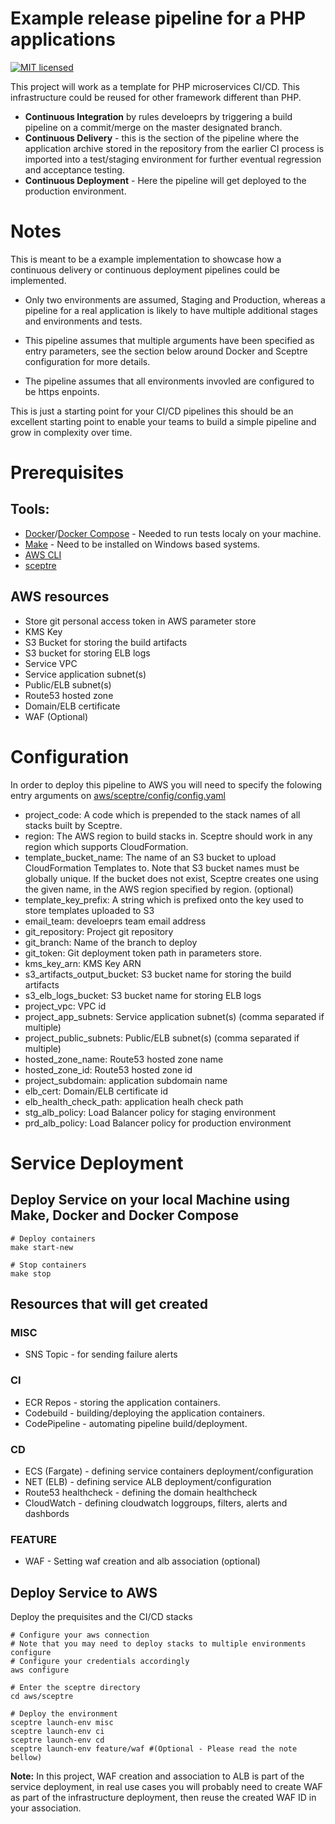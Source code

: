 # Example release pipeline for a PHP applications
[![MIT licensed](https://img.shields.io/badge/license-MIT-blue.svg)](https://raw.githubusercontent.com/taherbs/application.release.pipeline/master/LICENSE)

This project will work as a template for PHP microservices CI/CD.
This infrastructure could be reused for other framework different than PHP.

- **Continuous Integration** by rules develoeprs by triggering a build pipeline on a commit/merge on the master designated branch.
- **Continuous Delivery** - this is the section of the pipeline where the application archive stored in the repository from the earlier CI process is imported into a test/staging environment for further eventual regression and acceptance testing.
- **Continuous Deployment** - Here the pipeline will get deployed to the production environment.

# Notes

This is meant to be a example implementation to showcase how a continuous delivery or continuous deployment pipelines could be implemented.

- Only two environments are assumed, Staging and Production, whereas a pipeline for a real application is likely to have multiple additional stages and environments and tests. 

- This pipeline assumes that multiple arguments have been specified as entry parameters, see the section below around Docker and Sceptre configuration for more details.

- The pipeline assumes that all environments invovled are configured to be https enpoints.

This is just a starting point for your CI/CD pipelines this should be an excellent starting point to enable your teams to build a simple pipeline and grow in complexity over time.

# Prerequisites

## Tools:
- [Docker](https://docs.docker.com/)/[Docker Compose](https://docs.docker.com/compose/) - Needed to run tests localy on your machine.
- [Make](https://www.gnu.org/software/make/) - Need to be installed on Windows based systems.
- [AWS CLI](http://docs.aws.amazon.com/cli/latest/userguide/installing.html)
- [sceptre](https://sceptre.cloudreach.com/latest/)

## AWS resources

- Store git personal access token in AWS parameter store
- KMS Key
- S3 Bucket for storing the build artifacts
- S3 bucket for storing ELB logs
- Service VPC
- Service application subnet(s)
- Public/ELB subnet(s)
- Route53 hosted zone
- Domain/ELB certificate
- WAF (Optional)

# Configuration

In order to deploy this pipeline to AWS you will need to specify the folowing entry arguments on [aws/sceptre/config/config.yaml](aws/sceptre/config/config.yaml.sample)

- project_code: A code which is prepended to the stack names of all stacks built by Sceptre.
- region: The AWS region to build stacks in. Sceptre should work in any region which supports CloudFormation.
- template_bucket_name: The name of an S3 bucket to upload CloudFormation Templates to. Note that S3 bucket names must be globally unique. If the bucket does not exist, Sceptre creates one using the given name, in the AWS region specified by region. (optional)
- template_key_prefix: A string which is prefixed onto the key used to store templates uploaded to S3
- email_team: develoeprs team email address
- git_repository: Project git repository
- git_branch: Name of the branch  to deploy
- git_token: Git deployment token path in parameters store.
- kms_key_arn: KMS Key ARN
- s3_artifacts_output_bucket: S3 bucket name for storing the build artifacts
- s3_elb_logs_bucket: S3 bucket name for storing ELB logs
- project_vpc: VPC id
- project_app_subnets: Service application subnet(s) (comma separated if multiple)
- project_public_subnets: Public/ELB subnet(s) (comma separated if multiple)
- hosted_zone_name: Route53 hosted zone name
- hosted_zone_id: Route53 hosted zone id
- project_subdomain: application subdomain name
- elb_cert: Domain/ELB certificate id
- elb_health_check_path: application healh check path
- stg_alb_policy: Load Balancer policy for staging environment
- prd_alb_policy: Load Balancer policy for production environment

# Service Deployment

## Deploy Service on your local Machine using Make, Docker and Docker Compose
```
# Deploy containers
make start-new

# Stop containers
make stop
```

## Resources that will get created

### MISC
- SNS Topic - for sending failure alerts

### CI
- ECR Repos - storing the application containers.
- Codebuild - building/deploying the application containers.
- CodePipeline - automating pipeline build/deployment.

### CD
- ECS (Fargate) - defining service containers deployment/configuration
- NET (ELB) - defining service ALB deployment/configuration
- Route53 healthcheck - defining the domain healthcheck
- CloudWatch - defining cloudwatch loggroups, filters, alerts and dashbords 

### FEATURE
- WAF - Setting waf creation and alb association (optional)

## Deploy Service to AWS

Deploy the prequisites and the CI/CD  stacks

```
# Configure your aws connection
# Note that you may need to deploy stacks to multiple environments configure
# Configure your credentials accordingly
aws configure

# Enter the sceptre directory
cd aws/sceptre

# Deploy the environment
sceptre launch-env misc
sceptre launch-env ci
sceptre launch-env cd
sceptre launch-env feature/waf #(Optional - Please read the note bellow)
```

**Note:** In this project, WAF creation and association to ALB is part of the service deployment, in real use cases you will probably need to create WAF as part of the infrastructure deployment, then reuse the created WAF ID in your association.
